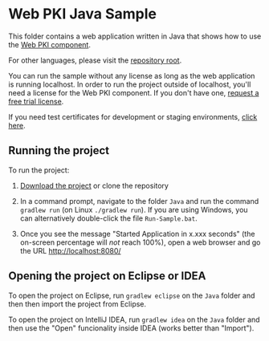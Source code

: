 Web PKI Java Sample
===================

This folder contains a web application written in Java that shows how to use the
[Web PKI component](https://webpki.lacunasoftware.com/).

For other languages, please visit the [repository root](https://github.com/LacunaSoftware/WebPkiSamples).

You can run the sample without any license as long as the web application is running localhost. In order to run the project
outside of localhost, you'll need a license for the Web PKI component. If you don't have one, [request a free trial license](https://webpki.lacunasoftware.com/#/Contact/GetTrial).

If you need test certificates for development or staging environments, [click here](https://github.com/LacunaSoftware/WebPkiSamples#test-certificates).

Running the project
-------------------

To run the project:

1. [Download the project](https://github.com/LacunaSoftware/WebPkiSamples/archive/master.zip)
   or clone the repository

2. In a command prompt, navigate to the folder `Java` and run the command
   `gradlew run` (on Linux `./gradlew run`). If you are using Windows, you can alternatively
   double-click the file `Run-Sample.bat`.
  
3. Once you see the message "Started Application in x.xxx seconds" (the on-screen percentage
   will *not* reach 100%), open a web browser and go the URL [http://localhost:8080/](http://localhost:8080/)
   
Opening the project on Eclipse or IDEA
--------------------------------------

To open the project on Eclipse, run `gradlew eclipse` on the `Java` folder and then
then import the project from Eclipse.

To open the project on IntelliJ IDEA, run `gradlew idea` on the `Java` folder
and then use the "Open" funcionality inside IDEA (works better than "Import").

